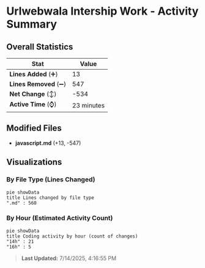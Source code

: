 # Urlwebwala Intership Work - Activity Summary 

## Overall Statistics

| Stat                   | Value                                                             |
| ---------------------- | ----------------------------------------------------------------- |
| **Lines Added** (➕)   | 13                                          |
| **Lines Removed** (➖) | 547                                        |
| **Net Change** (↕)    | -534                |
| **Active Time** (⌚)   | 23 minutes |


## Modified Files
- **javascript.md** (+13, -547)

## Visualizations

### By File Type (Lines Changed)

```mermaid
pie showData
title Lines changed by file type
".md" : 560
```

### By Hour (Estimated Activity Count)

```mermaid
pie showData
title Coding activity by hour (count of changes)
"14h" : 21
"16h" : 5
```


> **Last Updated:** 7/14/2025, 4:16:55 PM